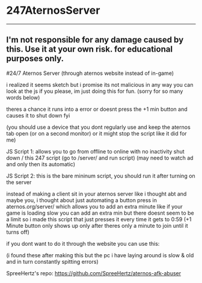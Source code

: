 # 247AternosServer

-----------------------------------------------------------------------------------------------------------
I'm not responsible for any damage caused by this. Use it at your own risk. for educational purposes only.
-----------------------------------------------------------------------------------------------------------

#24/7 Aternos Server (through aternos website instead of in-game)

i realized it seems sketch but i promise its not malicious in any way you can look at the js if you please, im just doing this for fun. (sorry for so many words below)

theres a chance it runs into a error or doesnt press the +1 min button and causes it to shut down fyi

(you should use a device that you dont regularly use and keep the aternos tab open (or on a second monitor) or it might stop the script like it did for me)

JS Script 1: allows you to go from offline to online with no inactivity shut down / this 247 script 
(go to /server/ and run script) (may need to watch ad and only then its automatic)

JS Script 2: this is the bare mininum script, you should run it after turning on the server

instead of making a client sit in your aternos server like i thought abt and maybe you, i thought about just automating a button press in aternos.org/server/ which allows you to add an extra minute like if your game is loading slow you can add an extra min but there doesnt seem to be a limit so i made this script that just presses it every time it gets to 0:59 (+1 Minute button only shows up only after theres only a minute to join until it turns off)


if you dont want to do it through the website you can use this: 

(i found these after making this but the pc i have laying around is slow & old and in turn constantly spitting errors)

SpreeHertz's repo: https://github.com/SpreeHertz/aternos-afk-abuser
